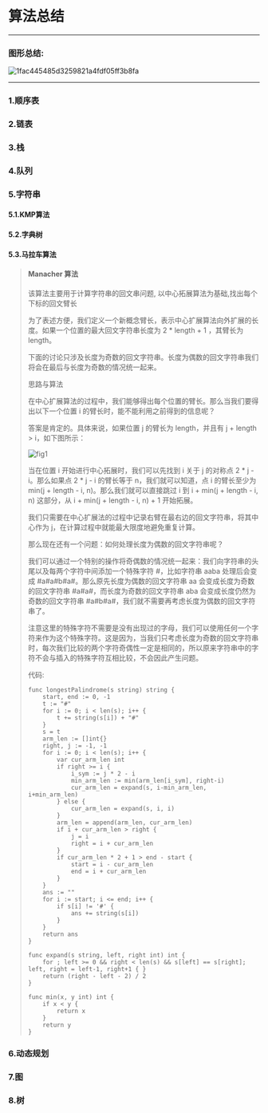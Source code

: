 # 算法总结

---

### 图形总结:

![1fac445485d3259821a4fdf05ff3b8fa](/Users/alkaid/Desktop/note/assets/1fac445485d3259821a4fdf05ff3b8fa.jpeg)

---

### 1.顺序表

### 2.链表

### 3.栈

### 4.队列

### 5.字符串

#### 5.1.KMP算法

#### 5.2.字典树

#### 5.3.马拉车算法

> #### Manacher 算法
>
> 该算法主要用于计算字符串的回文串问题, 以中心拓展算法为基础,找出每个下标的回文臂长
>
> 为了表述方便，我们定义一个新概念臂长，表示中心扩展算法向外扩展的长度。如果一个位置的最大回文字符串长度为 2 * length + 1 ，其臂长为 length。
>
> 下面的讨论只涉及长度为奇数的回文字符串。长度为偶数的回文字符串我们将会在最后与长度为奇数的情况统一起来。
>
> 思路与算法
>
> 在中心扩展算法的过程中，我们能够得出每个位置的臂长。那么当我们要得出以下一个位置 i 的臂长时，能不能利用之前得到的信息呢？
>
> 答案是肯定的。具体来说，如果位置 j 的臂长为 length，并且有 j + length > i，如下图所示：
>
> ![fig1](/Users/alkaid/Desktop/note/assets/5_fig1.png)
>
> 当在位置 i 开始进行中心拓展时，我们可以先找到 i 关于 j 的对称点 2 * j - i。那么如果点 2 * j - i 的臂长等于 n，我们就可以知道，点 i 的臂长至少为 min(j + length - i, n)。那么我们就可以直接跳过 i 到 i + min(j + length - i, n) 这部分，从 i + min(j + length - i, n) + 1 开始拓展。
>
> 我们只需要在中心扩展法的过程中记录右臂在最右边的回文字符串，将其中心作为 j，在计算过程中就能最大限度地避免重复计算。
>
> 那么现在还有一个问题：如何处理长度为偶数的回文字符串呢？
>
> 我们可以通过一个特别的操作将奇偶数的情况统一起来：我们向字符串的头尾以及每两个字符中间添加一个特殊字符 #，比如字符串 aaba 处理后会变成 #a#a#b#a#。那么原先长度为偶数的回文字符串 aa 会变成长度为奇数的回文字符串 #a#a#，而长度为奇数的回文字符串 aba 会变成长度仍然为奇数的回文字符串 #a#b#a#，我们就不需要再考虑长度为偶数的回文字符串了。
>
> 注意这里的特殊字符不需要是没有出现过的字母，我们可以使用任何一个字符来作为这个特殊字符。这是因为，当我们只考虑长度为奇数的回文字符串时，每次我们比较的两个字符奇偶性一定是相同的，所以原来字符串中的字符不会与插入的特殊字符互相比较，不会因此产生问题。
>
> 代码:
>
> ```golang
> func longestPalindrome(s string) string {
>     start, end := 0, -1
>     t := "#"
>     for i := 0; i < len(s); i++ {
>         t += string(s[i]) + "#"
>     }
>     s = t
>     arm_len := []int{}
>     right, j := -1, -1
>     for i := 0; i < len(s); i++ {
>         var cur_arm_len int
>         if right >= i {
>             i_sym := j * 2 - i
>             min_arm_len := min(arm_len[i_sym], right-i)
>             cur_arm_len = expand(s, i-min_arm_len, i+min_arm_len)
>         } else {
>             cur_arm_len = expand(s, i, i)
>         }
>         arm_len = append(arm_len, cur_arm_len)
>         if i + cur_arm_len > right {
>             j = i
>             right = i + cur_arm_len
>         }
>         if cur_arm_len * 2 + 1 > end - start {
>             start = i - cur_arm_len
>             end = i + cur_arm_len
>         }
>     }
>     ans := ""
>     for i := start; i <= end; i++ {
>         if s[i] != '#' {
>             ans += string(s[i])
>         }
>     }
>     return ans
> }
> 
> func expand(s string, left, right int) int {
>     for ; left >= 0 && right < len(s) && s[left] == s[right]; left, right = left-1, right+1 { }
>     return (right - left - 2) / 2
> }
> 
> func min(x, y int) int {
>     if x < y {
>         return x
>     }
>     return y
> }
> ```

### 6.动态规划

### 7.图

### 8.树

